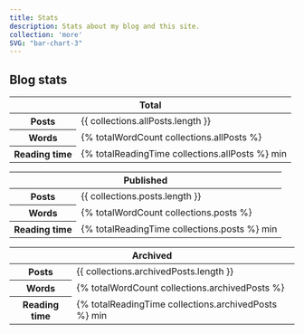 ```yaml
---
title: Stats
description: Stats about my blog and this site.
collection: 'more'
SVG: "bar-chart-3"
---
```


## Blog stats

<table class="text-center">
    <thead>
        <tr>
            <th colspan="2">Total</th>
        </tr>
    </thead>
    <tbody>
        <tr>
            <th>Posts</th>
            <td>{{ collections.allPosts.length }}</td>
        </tr>
        <tr>
            <th>Words</th>
            <td>{% totalWordCount collections.allPosts %}</td>
        </tr>
        <tr>
            <th>Reading time</th>
            <td>{% totalReadingTime collections.allPosts %} min</td>
        </tr>
    </tbody>
</table>

<table class="text-center">
    <thead>
        <tr>
            <th colspan="2">Published</th>
        </tr>
    </thead>
    <tbody>
        <tr>
            <th>Posts</th>
            <td>{{ collections.posts.length }}</td>
        </tr>
        <tr>
            <th>Words</th>
            <td>{% totalWordCount collections.posts %}</td>
        </tr>
        <tr>
            <th>Reading time</th>
            <td>{% totalReadingTime collections.posts %} min</td>
        </tr>
    </tbody>
</table>


<table class="text-center">
    <thead>
        <tr>
            <th colspan="2">Archived</th>
        </tr>
    </thead>
    <tbody>
        <tr>
            <th>Posts</th>
            <td>{{ collections.archivedPosts.length }}</td>
        </tr>
        <tr>
            <th>Words</th>
            <td>{% totalWordCount collections.archivedPosts %}</td>
        </tr>
        <tr>
            <th>Reading time</th>
            <td>{% totalReadingTime collections.archivedPosts %} min</td>
        </tr>
    </tbody>
</table>